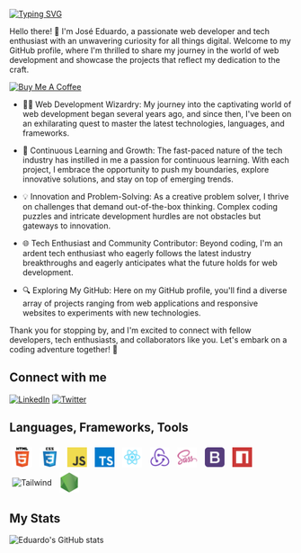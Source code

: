 [![Typing SVG](https://readme-typing-svg.demolab.com?font=Fira+Code&pause=1000&color=185DF7&width=435&lines=Hello+everyone%2C+Welcome+to+my+Github;I'm+Jos%C3%A9+Eduardo+a+Web+Developer)](https://git.io/typing-svg)

Hello there! 👋 I'm José Eduardo, a passionate web developer and tech enthusiast with an unwavering curiosity for all things digital. Welcome to my GitHub profile, where I'm thrilled to share my journey in the world of web development and showcase the projects that reflect my dedication to the craft.

<a href="https://www.buymeacoffee.com/EduardoWebSolutions" target="_blank"><img src="https://cdn.buymeacoffee.com/buttons/default-orange.png" alt="Buy Me A Coffee" height="41" width="174"></a>

- 👨‍💻 Web Development Wizardry:
My journey into the captivating world of web development began several years ago, and since then, I've been on an exhilarating quest to master the latest technologies, languages, and frameworks.

- 🚀 Continuous Learning and Growth:
The fast-paced nature of the tech industry has instilled in me a passion for continuous learning. With each project, I embrace the opportunity to push my boundaries, explore innovative solutions, and stay on top of emerging trends.

- 💡 Innovation and Problem-Solving:
As a creative problem solver, I thrive on challenges that demand out-of-the-box thinking. Complex coding puzzles and intricate development hurdles are not obstacles but gateways to innovation.

- 🌐 Tech Enthusiast and Community Contributor:
Beyond coding, I'm an ardent tech enthusiast who eagerly follows the latest industry breakthroughs and eagerly anticipates what the future holds for web development.

- 🔍 Exploring My GitHub:
Here on my GitHub profile, you'll find a diverse array of projects ranging from web applications and responsive websites to experiments with new technologies.

Thank you for stopping by, and I'm excited to connect with fellow developers, tech enthusiasts, and collaborators like you. Let's embark on a coding adventure together! 🚀

## Connect with me

[![LinkedIn](https://img.shields.io/badge/LinkedIn-0077B5?style=for-the-badge&logo=linkedin&logoColor=white)](https://www.linkedin.com/in/EduardoWebSolutions/)
[![Twitter](https://img.shields.io/badge/Twitter-1DA1F2?style=for-the-badge&logo=twitter&logoColor=white)](https://twitter.com/EduardoWebSlt)

## Languages, Frameworks, Tools

<p float="left">
<img style="padding:5px;" align="center" alt="HTML5" width="35px" src="https://raw.githubusercontent.com/github/explore/80688e429a7d4ef2fca1e82350fe8e3517d3494d/topics/html/html.png"/>
<img style="padding:5px;" align="center" alt="CSS3" width="35px" src="https://raw.githubusercontent.com/github/explore/80688e429a7d4ef2fca1e82350fe8e3517d3494d/topics/css/css.png"/>
<img style="padding:5px;" align="center" alt="Javascript" width="35px" src="https://raw.githubusercontent.com/github/explore/80688e429a7d4ef2fca1e82350fe8e3517d3494d/topics/javascript/javascript.png"/>
<img style="padding:5px;" align="center" alt="Typescript" width="35px" src="https://raw.githubusercontent.com/github/explore/80688e429a7d4ef2fca1e82350fe8e3517d3494d/topics/typescript/typescript.png"/>
<img style="padding:5px;" align="center" alt="ReactJs" width="35px" src="https://raw.githubusercontent.com/github/explore/80688e429a7d4ef2fca1e82350fe8e3517d3494d/topics/react/react.png"/>
<img style="padding:5px;" align="center" alt="Redux" width="35px" src="https://raw.githubusercontent.com/github/explore/80688e429a7d4ef2fca1e82350fe8e3517d3494d/topics/redux/redux.png"/>
<img style="padding:5px;" align="center" alt="Sass" width="35px" src="https://raw.githubusercontent.com/github/explore/80688e429a7d4ef2fca1e82350fe8e3517d3494d/topics/sass/sass.png"/>
<img style="padding:5px;" align="center" alt="Bootstrap" width="35px" src="https://raw.githubusercontent.com/github/explore/80688e429a7d4ef2fca1e82350fe8e3517d3494d/topics/bootstrap/bootstrap.png"/>
<img style="padding:5px;" align="center" alt="NPM" width="35px" src="https://raw.githubusercontent.com/github/explore/80688e429a7d4ef2fca1e82350fe8e3517d3494d/topics/npm/npm.png"/>
<img style="padding:5px;" align="center" alt="Tailwind" width="35px" src="https://static-00.iconduck.com/assets.00/tailwind-css-icon-512x307-1v56l8ed.png"/>
<img style="padding:5px;" align="center" alt="NodeJS" width="35px" src="https://raw.githubusercontent.com/github/explore/80688e429a7d4ef2fca1e82350fe8e3517d3494d/topics/nodejs/nodejs.png"/>
<!-- and more such images with different URLs in src -->
</p>

## My Stats

![Eduardo's GitHub stats](https://github-readme-stats.vercel.app/api?username=EduardoWebSolutions&show_icons=true&theme=cobalt)

<!---
EduardoWebSolutions/EduardoWebSolutions is a ✨ special ✨ repository because its `README.md` (this file) appears on your GitHub profile.
You can click the Preview link to take a look at your changes.
--->
